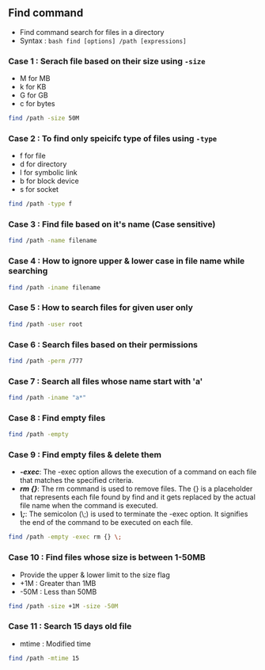 ## Find command
- Find command search for files in a directory
- Syntax : ```bash find [options] /path [expressions]```

### Case 1 : Serach file based on their size using ```-size```
- M for MB
- k for KB
- G for GB
- c for bytes  
```bash
find /path -size 50M
```

### Case 2 : To find only speicifc type of files using ```-type```
- f for file
- d for directory
- l for symbolic link
- b for block device
- s for socket
```bash
find /path -type f
```

### Case 3 : Find file based on it's name (Case sensitive)
```bash
find /path -name filename
```

### Case 4 : How to ignore upper & lower case in file name while searching
```bash
find /path -iname filename
```

### Case 5 : How to search files for given user only
```bash
find /path -user root
```

### Case 6 : Search files based on their permissions
```bash
find /path -perm /777
```

### Case 7 : Search all files whose name start with 'a'
```bash
find /path -iname "a*"
```

### Case 8 : Find empty files
```bash
find /path -empty
```

### Case 9 : Find empty files & delete them
- ***-exec***: The -exec option allows the execution of a command on each file that matches the specified criteria.
- ***rm {}***: The rm command is used to remove files. The {} is a placeholder that represents each file found by find and it gets replaced by the actual file name when the command is executed.
- ***\\;***: The semicolon (\\;) is used to terminate the -exec option. It signifies the end of the command to be executed on each file.
```bash
find /path -empty -exec rm {} \;
```

### Case 10 : Find files whose size is between 1-50MB
- Provide the upper & lower limit to the size flag
- +1M : Greater than 1MB
- -50M : Less than 50MB
```bash
find /path -size +1M -size -50M
```

### Case 11 : Search 15 days old file
- mtime : Modified time
```bash
find /path -mtime 15
```
